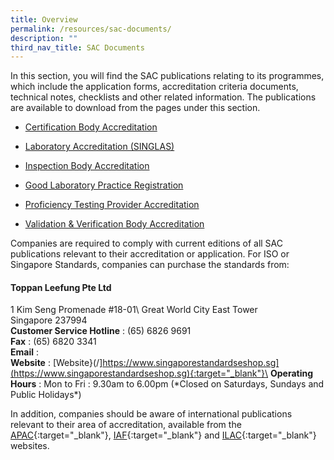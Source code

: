 ```yaml
---
title: Overview
permalink: /resources/sac-documents/
description: ""
third_nav_title: SAC Documents
---
```

In this section, you will find the SAC publications relating to its programmes, which include the application forms, accreditation criteria documents, technical notes, checklists and other related information. The publications are available to download from the pages under this section.

* [Certification Body Accreditation](/resources/sac-documents/certification-body-accreditation)

* [Laboratory Accreditation (SINGLAS)](/resources/sac-documents/laboratory-creditation)

* [Inspection Body Accreditation](/resources/sac-documents/inspection-body-accreditation)

* [Good Laboratory Practice Registration](/resources/sac-documents/good-laboratory-practice-registration)

* [Proficiency Testing Provider Accreditation](/resources/sac-documents/proficiency-testing-provider-accreditation) 

* [Validation &amp; Verification Body Accreditation](/resources/sac-documents/validation-and-verification-body-accreditation)

Companies are required to comply with current editions of all SAC publications relevant to their accreditation or application. For ISO or Singapore Standards, companies can purchase the standards from: 

#### Toppan Leefung Pte Ltd 
1 Kim Seng Promenade #18-01\ <!--COMMENT: the double backslashes is used to denote a line break without any paragraph spacing-->
Great World City East Tower\
Singapore 237994\
**Customer Service Hotline** : (65) 6826 9691\
**Fax** : (65) 6820 3341\
**Email** : \
**Website** : [Website}(/]https://www.singaporestandardseshop.sg](https://www.singaporestandardseshop.sg){:target="_blank"}\
**Operating Hours** : Mon to Fri : 9.30am to 6.00pm (\*Closed on Saturdays, Sundays and Public Holidays\*)




In addition, companies should be aware of international publications relevant to their area of accreditation, available from the [APAC](https://www.apac-accreditation.org/){:target="_blank"}, [IAF](http://www.iaf.nu/){:target="_blank"} and [ILAC](http://www.ilac.org/){:target="\_blank"} websites.

<!--COMMENT: the '{:target="\_blank"}' at the end of the Markdown webpage URL syntax is used to open the URL in a new window tab -->